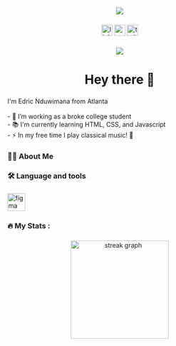 <div align="center">
  <img height="" src="https://media.tenor.com/SHu_Ynq3EGEAAAAC/welcome.gif"  />
</div>

###

<div align="center">
  <img src="https://img.shields.io/static/v1?message=LinkedIn&logo=linkedin&label=&color=0077B5&logoColor=white&labelColor=&style=for-the-badge" height="25" alt="linkedin logo"  />
  <img src="https://img.shields.io/static/v1?message=Youtube&logo=youtube&label=&color=FF0000&logoColor=white&labelColor=&style=for-the-badge" height="25" alt="youtube logo"  />
  <img src="https://img.shields.io/static/v1?message=Twitter&logo=twitter&label=&color=1DA1F2&logoColor=white&labelColor=&style=for-the-badge" height="25" alt="twitter logo"  />
</div>

###

<div align="center">
  <img src="https://visitor-badge.laobi.icu/badge?page_id=Edric-Nduwimana.Edric-Nduwimana&"  />
</div>

###

<h1 align="center">Hey there 👋</h1>

###

<p align="left">I'm Edric Nduwimana from Atlanta<br><br>- 🔭 I’m working as a broke college student <br>- 📚 I'm currently learning HTML, CSS, and Javascript<br>- ⚡ In my free time I play classical music! 🎻</p>

###

<h3 align="left">👩‍💻  About Me</h3>

###

<h3 align="left">🛠 Language and tools</h3>

###

<div align="left">
  <img src="https://cdn.jsdelivr.net/gh/devicons/devicon/icons/figma/figma-original.svg" height="40" alt="figma logo"  />
</div>

###

<h3 align="left">🔥   My Stats :</h3>

###

<div align="center">
  <img src="https://streak-stats.demolab.com?user=Edric-Nduwimana&locale=en&mode=daily&theme=dark&hide_border=false&border_radius=5&order=3" height="220" alt="streak graph"  />
</div>

###
